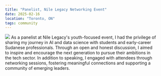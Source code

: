 ```yaml
---
title: "Panelist, Nile Legacy Networking Event"
date: 2025-02-16
location: "Toronto, ON"
tags: community
---
```

![](/images/panelist1.jpg)
As a panelist at Nile Legacy's youth-focused event, I had the privilege of sharing my journey in AI and data science with students and early-career Sudanese professionals. Through an open and honest discussion, I aimed to inspire and encourage the next generation to pursue their ambitions in the tech sector. In addition to speaking, I engaged with attendees through networking sessions, fostering meaningful connections and supporting a community of emerging leaders.
